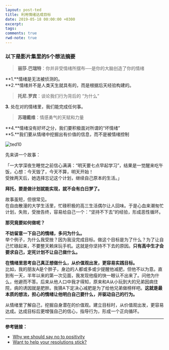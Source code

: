 ```yaml
---
layout: post-ted
title: 利用情绪达成目标
date: 2019-05-18 00:00:00 +0300
excerpt:
tags: 
comments: true
rwd-note: true
---
```


### 以下是影片集里的5个想法摘要

> **丽莎.巴瑞特**：你并非受情绪所摆布──是你的大脑创造了你的情绪

**1.**情绪是无法被侦测的。    
**2.**情绪并不是人类天生就具有的，而是根据后天经验构建的。

> **托尼.罗宾**：谈论我们行为背后的 “为什么”

**3.** 处在对的情绪里，我们能完成任何事。

> **苏珊戴维**：情感勇气的天赋和力量

**4.**情绪没有好坏之分，我们要积极面对所谓的“坏情绪”    
**5.**我们要从情绪中挖掘出有价值的信息，而不是被情绪控制

![ted10](https://raw.githubusercontent.com/KOUJII/KOUJII.github.io/master/assets/img/ted10.png)

先来讲一个故事：

「一大学深夜生睡觉之前信心满满：“明天要七点早起学习”，结果是一觉醒来吃午饭，心想：今天毁了，今天不算，明天开始！   
受挫两天后，她选择忘记这个计划，继续自己原本的生活。」

**拜托，要是做计划就能实现，就不会有白日梦了。**

故事虽短，但很常见。   
在自由散漫的大学生活里，忙碌积极的高三生活偶尔让人回味。于是心血来潮匆忙计划，失败，受挫告终，容易给自己一个：“坚持不下去”的经验，形成恶性循环。

**那究竟要如何做呢？**

**不妨留意一下自己的情绪，多问为什么。**   
举个例子，为什么我受挫？因为我没完成目标。做这个目标是为了什么？为了让自己忙碌起来，不要整天赖床玩手机。这就是你坚持不下去的原因。**只有高中生才会要求自己，定死计划不让自己做什么。**

**在情绪里思考自己真正想做什么，从价值观出发，更容易实践目标。**   
比如，我的朋友A是个胖子，身边的人都或多或少提醒他减肥，但他不以为意。直到有一天，半年以来的第一次见面，我发现他瘦的快一眼认不出来了。问他为什么，他避而不答。后来从他人口中我才得知，原来和A从小玩到大的兄弟因病住院，病的诱因就是肥胖。我猜A下定决心减肥是为了给他兄弟做榜样吧。**这就是最本质的想法，担心的情绪让他明白自己要什么，并驱动自己的行为。**

从情绪里了解自己，挖掘自身潜在的价值观。建立目标时，从价值观出发，更容易达成。达成目标后更增强自己的信心，指导行为，形成一个正向循环。

----------------
**参考链接：**
- [Why we should say no to positivity ](https://ideas.ted.com/why-we-should-say-no-to-positivity-and-yes-to-our-negative-emotions/)
- [Want to help your resolutions stick? ](https://ideas.ted.com/want-to-help-your-resolutions-stick-make-this-one-word-change/)
